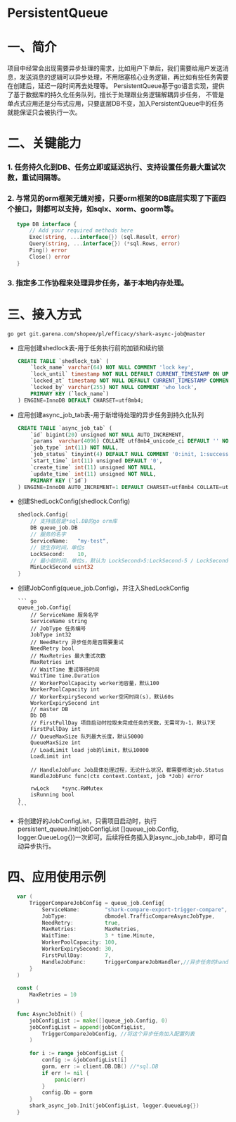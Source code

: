 # PersistentQueue

# 一、简介
项目中经常会出现需要异步处理的需求，比如用户下单后，我们需要给用户发送消息，发送消息的逻辑可以异步处理，不用阻塞核心业务逻辑，再比如有些任务需要在创建后，延迟一段时间再去处理等。
PersistentQueue基于go语言实现，提供了基于数据库的持久化任务队列，擅长于处理跟业务逻辑解耦异步任务，
不管是单点式应用还是分布式应用，只要底层DB不变，加入PersistentQueue中的任务就能保证只会被执行一次。

# 二、关键能力
### 1. 任务持久化到DB、任务立即或延迟执行、支持设置任务最大重试次数，重试间隔等。
### 2. 与常见的orm框架无缝对接，只要orm框架的DB底层实现了下面四个接口，则都可以支持，如sqlx、xorm、goorm等。
 ``` go
	type DB interface {
		// Add your required methods here
		Exec(string, ...interface{}) (sql.Result, error)
		Query(string, ...interface{}) (*sql.Rows, error)
		Ping() error
		Close() error
	}
```
### 3. 指定多工作协程来处理异步任务，基于本地内存处理。


# 三、接入方式
```shell
go get git.garena.com/shopee/pl/efficacy/shark-async-job@master
```

- 应用创建shedlock表-用于任务执行前的加锁和续约锁

    ```sql
	CREATE TABLE `shedlock_tab` (
		`lock_name` varchar(64) NOT NULL COMMENT 'lock key',
		`lock_until` timestamp NOT NULL DEFAULT CURRENT_TIMESTAMP ON UPDATE CURRENT_TIMESTAMP COMMENT 'lock expiry time',
		`locked_at` timestamp NOT NULL DEFAULT CURRENT_TIMESTAMP COMMENT 'lock time',
		`locked_by` varchar(255) NOT NULL COMMENT 'who lock',
		PRIMARY KEY (`lock_name`)
	) ENGINE=InnoDB DEFAULT CHARSET=utf8mb4;
    ```
- 应用创建async_job_tab表-用于新增待处理的异步任务到持久化队列
    ```sql
	CREATE TABLE `async_job_tab` (
		`id` bigint(20) unsigned NOT NULL AUTO_INCREMENT,
		`params` varchar(4096) COLLATE utf8mb4_unicode_ci DEFAULT '' NOT NULL,
		`job_type` int(11) NOT NULL,
		`job_status` tinyint(4) DEFAULT NULL COMMENT '0:init, 1:success, 2:failed, 3:continue, 4:retry',
		`start_time` int(11) unsigned DEFAULT '0',
		`create_time` int(11) unsigned NOT NULL,
		`update_time` int(11) unsigned NOT NULL,
		PRIMARY KEY (`id`)
	) ENGINE=InnoDB AUTO_INCREMENT=1 DEFAULT CHARSET=utf8mb4 COLLATE=utf8mb4_unicode_ci;
    ```
  
- 创建ShedLockConfig(shedlock.Config)

    ``` go
    shedlock.Config{
        // 支持底层是*sql.DB的go orm库
        DB queue_job.DB
        // 服务的名字
        ServiceName:   "my-test",
        // 锁生存时间，单位s
        LockSecond:    10,
        // 最小锁时间，单位s，默认为 LockSecond>5:LockSecond-5 / LockSecond<5:LockSecond-1
        MinLockSecond uint32
    }
  ```
    
- 创建JobConfig(queue_job.Config)，并注入ShedLockConfig

      ``` go
      queue_job.Config{
          // ServiceName 服务名字
          ServiceName string
          // JobType 任务编号
          JobType int32
          // NeedRetry 异步任务是否需要重试
          NeedRetry bool
          // MaxRetries 最大重试次数
          MaxRetries int
          // WaitTime 重试等待时间
          WaitTime time.Duration
          // WorkerPoolCapacity worker池容量，默认100
          WorkerPoolCapacity int
          // WorkerExpirySecond worker空闲时间(s)，默认60s
          WorkerExpirySecond int
          // master DB
          Db DB
          // FirstPullDay 项目启动时拉取未完成任务的天数，无需可为-1，默认7天
          FirstPullDay int
          // QueueMaxSize 队列最大长度，默认50000
          QueueMaxSize int
          // LoadLimit load job的limit，默认10000
          LoadLimit int
    
          // HandleJobFunc Job具体处理过程，无论什么状况，都需要修改job.Status
          HandleJobFunc func(ctx context.Context, job *Job) error
    
          rwLock    *sync.RWMutex
          isRunning bool
      }
      ```
- 将创建好的JobConfigList，只需项目启动时，执行persistent_queue.Init(jobConfigList []queue_job.Config, logger.QueueLog{})一次即可。后续将任务插入到async_job_tab中，即可自动异步执行。

# 四、应用使用示例
 ``` go
    var (
        TriggerCompareJobConfig = queue_job.Config{
            ServiceName:        "shark-compare-export-trigger-compare",
            JobType:            dbmodel.TrafficCompareAsyncJobType,
            NeedRetry:          true,
            MaxRetries:         MaxRetries,
            WaitTime:           3 * time.Minute,
            WorkerPoolCapacity: 100,
            WorkerExpirySecond: 30,
            FirstPullDay:       7,
            HandleJobFunc:      TriggerCompareJobHandler,//异步任务的handler
        }
    )
    
    const (
        MaxRetries = 10
    )

	func AsyncJobInit() {
		jobConfigList := make([]queue_job.Config, 0)
		jobConfigList = append(jobConfigList,
			TriggerCompareJobConfig, //将这个异步任务加入配置列表
		)
	
		for i := range jobConfigList {
			config := &jobConfigList[i]
			gorm, err := client.DB.DB() //*sql.DB
			if err != nil {
				panic(err)
			}
			config.Db = gorm
		}
		shark_async_job.Init(jobConfigList, logger.QueueLog{})
	}
```
